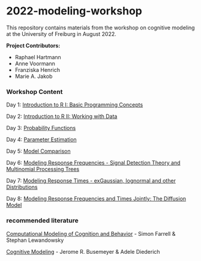 # 2022-modeling-workshop

This repository contains materials from the workshop on cognitive modeling at the University of Freiburg in August 2022.

__Project Contributors:__

+ Raphael Hartmann
+ Anne Voormann
+ Franziska Henrich
+ Marie A. Jakob

### Workshop Content

Day 1: [Introduction to R I: Basic Programming Concepts](https://github.com/marie-jakob/2022-modeling-workshop/tree/main/1-R-basic-concepts)

Day 2: [Introduction to R II: Working with Data](https://github.com/marie-jakob/2022-modeling-workshop/tree/main/2-R-data-handling)

Day 3: [Probability Functions](https://github.com/marie-jakob/2022-modeling-workshop/tree/main/3-probability-functions)

Day 4: [Parameter Estimation](https://github.com/marie-jakob/2022-modeling-workshop/tree/main/4-parameter-estimation)

Day 5: [Model Comparison](https://github.com/marie-jakob/2022-modeling-workshop/tree/main/5-model-comparison)

Day 6: [Modeling Response Frequencies - Signal Detection Theory and Multinomial Processing Trees](https://github.com/marie-jakob/2022-modeling-workshop/tree/main/6-modeling-frequencies)

Day 7: [Modeling Response Times - exGaussian, lognormal and other Distributions](https://github.com/marie-jakob/2022-modeling-workshop/tree/main/7-modeling-response-times)

Day 8: [Modeling Response Frequencies and Times Jointly: The Diffusion Model](https://github.com/marie-jakob/2022-modeling-workshop/tree/main/8-diffusion-model)



### recommended literature
[Computational Modeling of Cognition and Behavior](https://www.rombach.de/shop/article/33719454/simon_farrell_stephan_lewandowsky_computational_modeling_of_cognition_and_behavior.html) - Simon Farrell & Stephan Lewandowsky 

[Cognitive Modeling](https://www.lehmanns.de/shop/geisteswissenschaften/6567491-9780761924500-cognitive-modeling) - Jerome R. Busemeyer & Adele Diederich 
